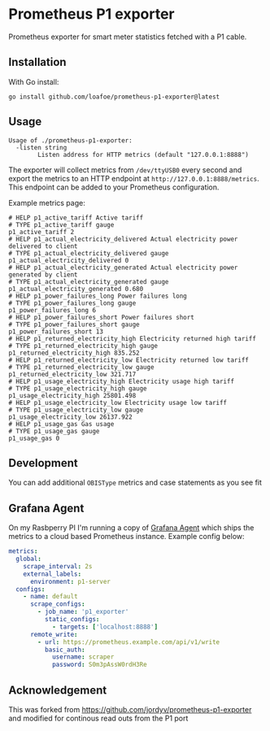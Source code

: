 # Prometheus P1 exporter

Prometheus exporter for smart meter statistics fetched with a P1 cable.

## Installation

With Go install:

```shell
go install github.com/loafoe/prometheus-p1-exporter@latest
```

## Usage

```
Usage of ./prometheus-p1-exporter:
  -listen string
        Listen address for HTTP metrics (default "127.0.0.1:8888")
```

The exporter will collect metrics from `/dev/ttyUSB0` every second and export the metrics to an HTTP endpoint at `http://127.0.0.1:8888/metrics`. This endpoint can be added to your Prometheus configuration.

Example metrics page:

```
# HELP p1_active_tariff Active tariff
# TYPE p1_active_tariff gauge
p1_active_tariff 2
# HELP p1_actual_electricity_delivered Actual electricity power delivered to client
# TYPE p1_actual_electricity_delivered gauge
p1_actual_electricity_delivered 0
# HELP p1_actual_electricity_generated Actual electricity power generated by client
# TYPE p1_actual_electricity_generated gauge
p1_actual_electricity_generated 0.680
# HELP p1_power_failures_long Power failures long
# TYPE p1_power_failures_long gauge
p1_power_failures_long 6
# HELP p1_power_failures_short Power failures short
# TYPE p1_power_failures_short gauge
p1_power_failures_short 13
# HELP p1_returned_electricity_high Electricity returned high tariff
# TYPE p1_returned_electricity_high gauge
p1_returned_electricity_high 835.252
# HELP p1_returned_electricity_low Electricity returned low tariff
# TYPE p1_returned_electricity_low gauge
p1_returned_electricity_low 321.717
# HELP p1_usage_electricity_high Electricity usage high tariff
# TYPE p1_usage_electricity_high gauge
p1_usage_electricity_high 25801.498
# HELP p1_usage_electricity_low Electricity usage low tariff
# TYPE p1_usage_electricity_low gauge
p1_usage_electricity_low 26137.922
# HELP p1_usage_gas Gas usage
# TYPE p1_usage_gas gauge
p1_usage_gas 0
```

## Development

You can add additional `OBISType` metrics and case statements as you see fit

## Grafana Agent

On my Rasbperry PI I'm running a copy of [Grafana Agent](https://grafana.com/docs/grafana-cloud/data-configuration/agent/) which ships the metrics to a cloud based Prometheus instance. Example config below:

```yaml
metrics:
  global:
    scrape_interval: 2s
    external_labels:
      environment: p1-server
  configs:
    - name: default
      scrape_configs:
        - job_name: 'p1_exporter'
          static_configs:
            - targets: ['localhost:8888']
      remote_write:
        - url: https://prometheus.example.com/api/v1/write
          basic_auth:
            username: scraper
            password: S0m3pAssW0rdH3Re
```

## Acknowledgement

This was forked from https://github.com/jordyv/prometheus-p1-exporter and modified for continous read outs from the P1 port

